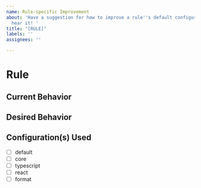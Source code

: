 ```yaml
---
name: Rule-specific Improvement
about: 'Have a suggestion for how to improve a rule''s default configuration? Let''s
  hear it! '
title: "[RULE]"
labels: ''
assignees: ''

---
```


# Rule

## Current Behavior

## Desired Behavior

## Configuration(s) Used

- [ ] default
- [ ] core
- [ ] typescript
- [ ] react
- [ ] format
